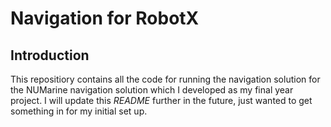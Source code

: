 # Navigation for RobotX
## Introduction

This repositiory contains all the code for running the navigation solution for the NUMarine navigation solution which I developed as my final year project. I will update this *README* further in the future, just wanted to get something in for my initial set up.


